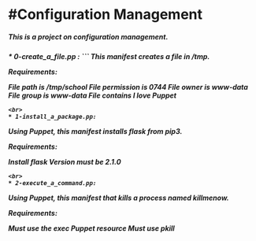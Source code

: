 #Configuration Management
===
<h5>This is a project on configuration management.<h5>
* 0-create_a_file.pp :
```
This manifest creates a file in /tmp.

Requirements:

File path is /tmp/school
File permission is 0744
File owner is www-data
File group is www-data
File contains I love Puppet
```
<br>
* 1-install_a_package.pp:
```
Using Puppet, this manifest installs flask from pip3.

Requirements:

Install flask
Version must be 2.1.0
```
<br>
* 2-execute_a_command.pp:
```
Using Puppet, this manifest that kills a process named killmenow.

Requirements:

Must use the exec Puppet resource
Must use pkill
```